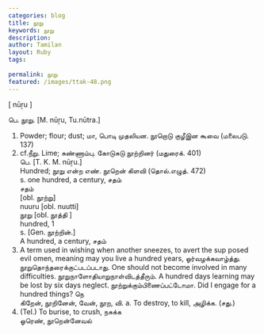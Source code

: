 ```yaml
---
categories: blog
title: நூறு
keywords: நூறு
description: 
author: Tamilan
layout: Ruby
tags: 
 
permalink: நூறு
featured: /images/ttak-48.png
---
```

  
[ nūṟu ]  
  
பெ. நூறு. [M. nūṟu, Tu.nūtra.]  
1. Powder; flour; dust; மா, பொடி முதலியன. நூறொடு குழீஇன கூவை (மலைபடு. 137)  
2. cf.நீறு. Lime; சுண்ணாம்பு. கோடுசுடு நூற்றினர் (மதுரைக். 401)  
பெ. [T. K. M. nūṟu.]  
Hundred; நூறு என்ற எண். நூறென் கிளவி (தொல்.எழுத். 472)  
s. one hundred, a century, சதம்  
சதம்  
[obl. நூற்று]  
nuuru [obl. nuutti]  
நூறு [obl. நூத்தி ]  
hundred, 1  
s. [Gen. நூற்றின்.]  
A hundred, a century, சதம்  
2. A term used in wishing when another sneezes, to avert the sup posed evil omen, meaning may you live a hundred years, ஓர்வழக்கவாழ்த்து. நூறுதொந்தரைக்குட்படப்படாது. One should not become involved in many difficulties. நூறுநாளோதியாறுநாள்விடத்தீரும். A hundred days learning may be lost by six days neglect. நூற்றுக்கும்பிணைப்பட்டோமா. Did I engage for a hundred things? நெ  
கிறேன், நூறினேன், வேன், நூற, வி. a. To destroy, to kill, அழிக்க. (சது.)  
2. (Tel.) To burise, to crush, நசுக்க  
ஓரெண், நூறென்னேவல்